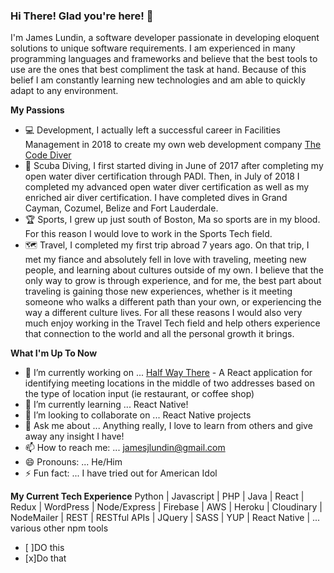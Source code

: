 ### Hi There! Glad you're here! 👋

I'm James Lundin, a software developer passionate in developing eloquent solutions to unique software requirements. I am experienced in many programming languages and frameworks and believe that the best tools to use are the ones that best compliment the task at hand. Because of this belief I am constantly learning new technologies and am able to quickly adapt to any environment.

**My Passions**
- 💻 Development, I actually left a successful career in Facilities Management in 2018 to create my own web development company [The Code Diver](https://thecodediver.com)
- 🤿 Scuba Diving, I first started diving in June of 2017 after completing my open water diver certification through PADI. Then, in July of 2018 I completed my advanced open water diver certification as well as my enriched air diver certification. I have completed dives in Grand Cayman, Cozumel, Belize and Fort Lauderdale.
- 🏆 Sports, I grew up just south of Boston, Ma so sports are in my blood. For this reason I would love to work in the Sports Tech field.
- 🗺️ Travel, I completed my first trip abroad 7 years ago. On that trip, I met my fiance and absolutely fell in love with traveling, meeting new people, and learning about cultures outside of my own. I believe that the only way to grow is through experience, and for me, the best part about traveling is gaining those new experiences, whether is it meeting someone who walks a different path than your own, or experiencing the way a different culture lives. For all these reasons I would also very much enjoy working in the Travel Tech field and help others experience that connection to the world and all the personal growth it brings. 

**What I'm Up To Now**
- 🔭 I’m currently working on ... [Half Way There](https://halfwaythere.netlify.app) - A React application for identifying meeting locations in the middle of two addresses based on the type of location input (ie restaurant, or coffee shop)
- 🌱 I’m currently learning ... React Native!
- 👯 I’m looking to collaborate on ... React Native projects
- 💬 Ask me about ... Anything really, I love to learn from others and give away any insight I have!
- 📫 How to reach me: ... jamesjlundin@gmail.com
- 😄 Pronouns: ... He/Him
- ⚡ Fun fact: ... I have tried out for American Idol

**My Current Tech Experience**
Python | Javascript | PHP | Java | React | Redux | WordPress | Node/Express | Firebase | AWS | Heroku | Cloudinary | NodeMailer | REST | RESTful APIs | JQuery | SASS | YUP | React Native | ... various other npm tools 
- [ ]DO this
- [x]Do that
